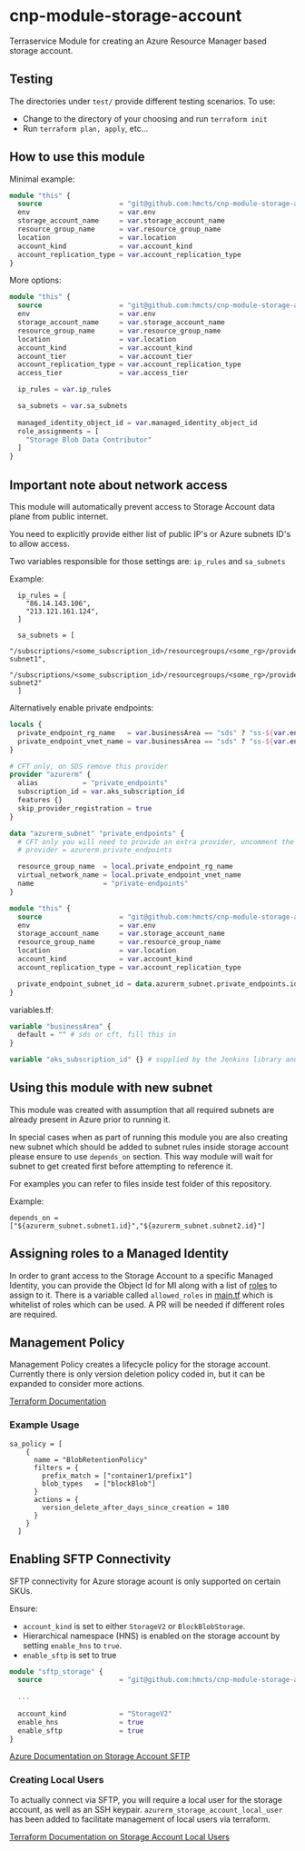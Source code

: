 # cnp-module-storage-account
Terraservice Module for creating an Azure Resource Manager based storage account.

## Testing
The directories under `test/` provide different testing scenarios.  To use:
* Change to the directory of your choosing and run `terraform init`
* Run `terraform plan, apply`, etc...

## How to use this module

Minimal example:

```terraform
module "this" {
  source                   = "git@github.com:hmcts/cnp-module-storage-account?ref=master"
  env                      = var.env
  storage_account_name     = var.storage_account_name
  resource_group_name      = var.resource_group_name
  location                 = var.location
  account_kind             = var.account_kind
  account_replication_type = var.account_replication_type
}
```

More options:

```terraform
module "this" {
  source                   = "git@github.com:hmcts/cnp-module-storage-account?ref=master"
  env                      = var.env
  storage_account_name     = var.storage_account_name
  resource_group_name      = var.resource_group_name
  location                 = var.location
  account_kind             = var.account_kind
  account_tier             = var.account_tier
  account_replication_type = var.account_replication_type
  access_tier              = var.access_tier

  ip_rules = var.ip_rules

  sa_subnets = var.sa_subnets
  
  managed_identity_object_id = var.managed_identity_object_id
  role_assignments = [
    "Storage Blob Data Contributor"
  ]
}
```

## Important note about network access 

This module will automatically prevent access to Storage Account data plane from public internet.

You need to explicitly provide either list of public IP's or Azure subnets ID's to allow access.

Two variables responsible for those settings are: `ip_rules` and `sa_subnets`

Example:

```
  ip_rules = [
    "86.14.143.106",
    "213.121.161.124",
  ]
```

```
  sa_subnets = [
    "/subscriptions/<some_subscription_id>/resourcegroups/<some_rg>/providers/microsoft.network/virtualnetworks/<some_vnet>/subnets/test-subnet1",
    "/subscriptions/<some_subscription_id>/resourcegroups/<some_rg>/providers/microsoft.network/virtualnetworks/<some_vnet>/subnets/test-subnet2"
  ]
```

Alternatively enable private endpoints:

```terraform
locals {
  private_endpoint_rg_name   = var.businessArea == "sds" ? "ss-${var.env}-network-rg" : "${var.businessArea}-${var.env}-network-rg"
  private_endpoint_vnet_name = var.businessArea == "sds" ? "ss-${var.env}-vnet" : "${var.businessArea}-${var.env}-vnet"
}

# CFT only, on SDS remove this provider
provider "azurerm" {
  alias           = "private_endpoints"
  subscription_id = var.aks_subscription_id
  features {}
  skip_provider_registration = true
}

data "azurerm_subnet" "private_endpoints" {
  # CFT only you will need to provide an extra provider, uncomment the below line, on SDS remove this line and the next
  # provider = azurerm.private_endpoints

  resource_group_name  = local.private_endpoint_rg_name
  virtual_network_name = local.private_endpoint_vnet_name
  name                 = "private-endpoints"
}

module "this" {
  source                   = "git@github.com:hmcts/cnp-module-storage-account?ref=master"
  env                      = var.env
  storage_account_name     = var.storage_account_name
  resource_group_name      = var.resource_group_name
  location                 = var.location
  account_kind             = var.account_kind
  account_replication_type = var.account_replication_type

  private_endpoint_subnet_id = data.azurerm_subnet.private_endpoints.id
}
```

variables.tf:

```terraform
variable "businessArea" {
  default = "" # sds or cft, fill this in
}

variable "aks_subscription_id" {} # supplied by the Jenkins library and only needed on CFT
```

## Using this module with new subnet

This module was created with assumption that all required subnets are already present in Azure prior to running it.

In special cases when as part of running this module you are also creating new subnet which should be added to subnet rules inside storage account please ensure to use `depends_on` section. 
This way module will wait for subnet to get created first before attempting to reference it.

For examples you can refer to files inside test folder of this repository.

Example: 

```
depends_on = ["${azurerm_subnet.subnet1.id}","${azurerm_subnet.subnet2.id}"]
```

## Assigning roles to a Managed Identity
In order to grant access to the Storage Account to a specific Managed Identity, you can provide the Object Id for 
MI along with a list of [roles](https://docs.microsoft.com/en-us/azure/role-based-access-control/built-in-roles#storage) 
to assign to it. There is a variable called `allowed_roles` in [main.tf](./main.tf) which is whitelist of roles which 
can be used. A PR will be needed if different roles are required.

## Management Policy
Management Policy creates a lifecycle policy for the storage account.
Currently there is only version deletion policy coded in, but it can be expanded to consider more actions.

[Terraform Documentation](https://registry.terraform.io/providers/hashicorp/azurerm/latest/docs/resources/storage_management_policy)

### Example Usage
```
sa_policy = [
    {
      name = "BlobRetentionPolicy"
      filters = {
        prefix_match = ["container1/prefix1"]
        blob_types   = ["blockBlob"]
      }
      actions = {
        version_delete_after_days_since_creation = 180
      }
    }
  ]
```

## Enabling SFTP Connectivity

SFTP connectivity for Azure storage acount is only supported on certain SKUs. 

Ensure:
- `account_kind` is set to either `StorageV2` or `BlockBlobStorage`.
- Hierarchical namespace (HNS) is enabled on the storage account by setting `enable_hns` to `true`. 
- `enable_sftp` is set to true

```terraform
module "sftp_storage" {
  source                   = "git@github.com:hmcts/cnp-module-storage-account?ref=master"
  
  ...
  
  account_kind             = "StorageV2"
  enable_hns               = true
  enable_sftp              = true
}
```

[Azure Documentation on Storage Account SFTP](https://learn.microsoft.com/en-us/azure/storage/blobs/secure-file-transfer-protocol-support-how-to?tabs=azure-portal)

### Creating Local Users

To actually connect via SFTP, you will require a local user for the storage account, as well as an SSH keypair. `azurerm_storage_account_local_user` has been added to facilitate management of local users via terraform.

[Terraform Documentation on Storage Account Local Users](https://registry.terraform.io/providers/hashicorp/azurerm/latest/docs/resources/storage_account_local_user)

